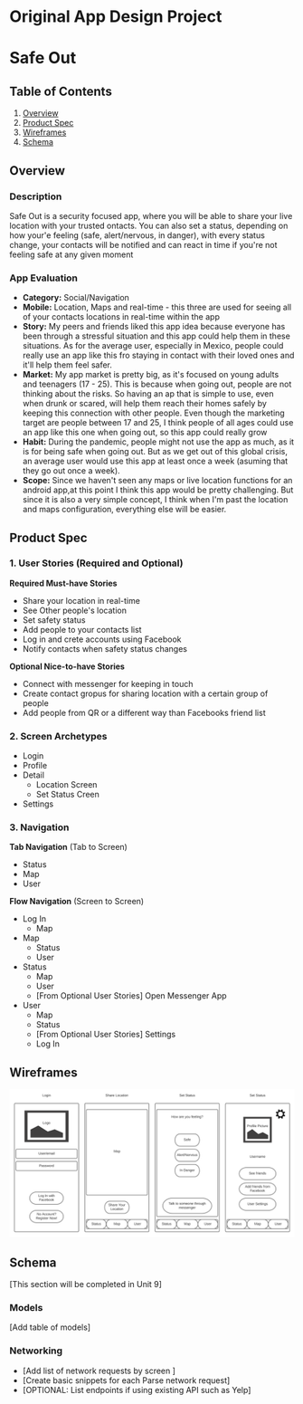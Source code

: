 Original App Design Project
===

# Safe Out

## Table of Contents
1. [Overview](#Overview)
1. [Product Spec](#Product-Spec)
1. [Wireframes](#Wireframes)
2. [Schema](#Schema)

## Overview
### Description
Safe Out is a security focused app, where you will be able to share your live location with your trusted ontacts. You can also set a status, depending on how your'e feeling (safe, alert/nervous, in danger), with every status change, your contacts will be notified and can react in time if you're not feeling safe at any given moment

### App Evaluation
- **Category:** Social/Navigation
- **Mobile:** Location, Maps and real-time - this three are used for seeing all of your contacts locations in real-time within the app
- **Story:** My peers and friends liked this app idea because everyone has been through a stressful situation and this app could help them in these situations.
As for the average user, especially in Mexico, people could really use an app like this fro staying in contact with their loved ones and it'll help them feel safer.
- **Market:** My app market is pretty big, as it's focused on young adults and teenagers (17 - 25). This is because when going out, people are not thinking about the risks. So having an ap that is simple to use, even when drunk or scared, will help them reach their homes safely by keeping this connection with other people.
Even though the marketing target are people between 17 and 25, I think people of all ages could use an app like this one when going out, so this app could really grow
- **Habit:** During the pandemic, people might not use the app as much, as it is for being safe when going out. But as we get out of this global crisis, an average user would use this app at least once a week (asuming that they go out once a week).
- **Scope:** Since we haven't seen any maps or live location functions for an android app,at this point I think this app would be pretty challenging. But since it is also a very simple concept, I think when I'm past the location and maps configuration, everything else will be easier.

## Product Spec

### 1. User Stories (Required and Optional)

**Required Must-have Stories**

* Share your location in real-time
* See Other people's location 
* Set safety status
* Add people to your contacts list
* Log in and crete accounts using Facebook
* Notify contacts when safety status changes

**Optional Nice-to-have Stories**

* Connect with messenger for keeping in touch
* Create contact gropus for sharing location with a certain group of people
* Add people from QR or a different way than Facebooks friend list

### 2. Screen Archetypes

* Login
* Profile
* Detail
   * Location Screen
   * Set Status Creen
* Settings

### 3. Navigation

**Tab Navigation** (Tab to Screen)

* Status
* Map
* User

**Flow Navigation** (Screen to Screen)

* Log In
   * Map
* Map
   * Status
   * User
* Status
   * Map
   * User
   * [From Optional User Stories] Open Messenger App
* User
   * Map
   * Status
   * [From Optional User Stories] Settings
   * Log In

## Wireframes
<img src="https://github.com/SebastianJuncosL/SafeOutApp/blob/main/Wireframe%20image.png" width=600>

## Schema 
[This section will be completed in Unit 9]
### Models
[Add table of models]
### Networking
- [Add list of network requests by screen ]
- [Create basic snippets for each Parse network request]
- [OPTIONAL: List endpoints if using existing API such as Yelp]
